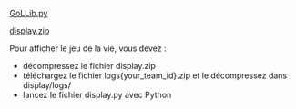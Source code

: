 [GoLLib.py](https://bde-pops.github.io/VPS-DATA/cia/hackathon/GoLLib.py)

[display.zip](https://bde-pops.github.io/VPS-DATA/cia/hackathon/display.zip)

Pour afficher le jeu de la vie, vous devez :
- décompressez le fichier display.zip
- téléchargez le fichier logs{your_team_id}.zip et le décompressez dans display/logs/
- lancez le fichier display.py avec Python
